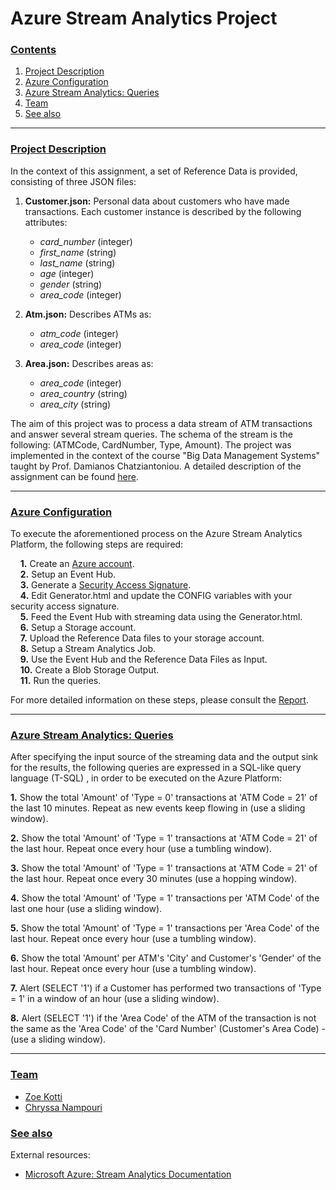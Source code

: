 # Azure Stream Analytics Project

### [**Contents**](#) <a name="cont"></a>
1. [Project Description](#descr)
1. [Azure Configuration](#Inst)
2. [Azure Stream Analytics: Queries](#Run)
3. [Team](#Team)
4. [See also](#ext) 

---

### [**Project Description**](#) <a name="descr"></a>

In the context of this assignment, a set of Reference Data is provided, consisting of three JSON files:

1. **Customer.json:** Personal data about customers who have made transactions. Each customer instance is described by the following attributes:
    - *card_number* (integer)
    - *first_name* (string)
    - *last_name* (string)
    - *age*       (integer)
    - *gender*    (string)
    - *area_code* (integer)

2. **Atm.json:** Describes ATMs as:
    - *atm_code* (integer)
    - *area_code* (integer)

3. **Area.json:** Describes areas as:
    - *area_code* (integer)
    - *area_country* (string)
    - *area_city* (string)

The aim of this project was to process a data stream of ATM transactions and answer several stream queries. The schema of the stream is the following: (ATMCode, CardNumber, Type, Amount). The project was implemented in the context of the course "Big Data Management Systems" taught by Prof. Damianos Chatziantoniou. A detailed description of the assignment can be found [here](./Proj4_Stream_Analytics.pdf).

---

### [Azure Configuration](#) <a name="Inst"></a>

To execute the aforementioned process on the Azure Stream Analytics Platform, the following steps are required:

&nbsp;&nbsp;&nbsp; **1.** Create an [Azure account](https://azure.microsoft.com/en-us/). \
&nbsp;&nbsp;&nbsp; **2.** Setup an Event Hub. \
&nbsp;&nbsp;&nbsp; **3.** Generate a [Security Access Signature](https://github.com/sandrinodimattia/RedDog/releases). \
&nbsp;&nbsp;&nbsp; **4.** Edit Generator.html and update the CONFIG variables with your security access signature. \
&nbsp;&nbsp;&nbsp;  **5.** Feed the Event Hub with streaming data using the Generator.html. \
&nbsp;&nbsp;&nbsp;  **6.** Setup a Storage account. \
&nbsp;&nbsp;&nbsp;  **7.** Upload the Reference Data files to your storage account. \
&nbsp;&nbsp;&nbsp;  **8.** Setup a Stream Analytics Job. \
&nbsp;&nbsp;&nbsp;  **9.** Use the Event Hub and the Reference Data Files as Input. \
&nbsp;&nbsp;&nbsp;  **10.** Create a Blob Storage Output. \
&nbsp;&nbsp;&nbsp;  **11.** Run the queries. 

For more detailed information on these steps, please consult the [Report](./report/AzureReport.pdf).

---

### [Azure Stream Analytics: Queries](#) <a name="Run"></a>

After specifying the input source of the streaming data and the output sink for the results, the following queries are expressed in a SQL-like query language (T-SQL) , in order to
be executed on the Azure Platform:

**1.** Show the total 'Amount' of 'Type = 0' transactions at 'ATM Code = 21' of the last 10 minutes. Repeat as new events keep flowing in (use a sliding window). <br/> 

**2.** Show the total 'Amount' of 'Type = 1' transactions at 'ATM Code = 21' of the last hour. Repeat once every hour (use a tumbling window). <br/>

**3.** Show the total 'Amount' of 'Type = 1' transactions at 'ATM Code = 21' of the last hour. Repeat once every 30 minutes (use a hopping window). <br/>

**4.** Show the total 'Amount' of 'Type = 1' transactions per 'ATM Code' of the last one hour (use a sliding window). <br/>

**5.** Show the total 'Amount' of 'Type = 1' transactions per 'Area Code' of the last hour. Repeat once every hour (use a tumbling window). <br/>

**6.** Show the total 'Amount' per ATM's 'City' and Customer's 'Gender' of the last hour. Repeat once every hour (use a tumbling window). <br/>

**7.** Alert (SELECT '1') if a Customer has performed two transactions of 'Type = 1' in a window of an hour (use a sliding window). <br/>

**8.** Alert (SELECT '1') if the 'Area Code' of the ATM of the transaction is not the same as the 'Area Code' of the 'Card Number' (Customer's Area Code) - (use a sliding window). 


---


### [Team](#) <a name="Team"></a>

- [Zoe Kotti](https://github.com/zkotti)
- [Chryssa Nampouri](https://github.com/ChryssaNab)

### [**See also**](#) <a name="ext"></a>

External resources:

- [Microsoft Azure: Stream Analytics Documentation](https://docs.microsoft.com/en-us/azure/stream-analytics/)
